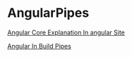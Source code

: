 # AngularPipes

[Angular Core Explanation In angular Site ](https://angular.io/guide/pipes)

[Angular In Build Pipes](https://angular.io/api)

